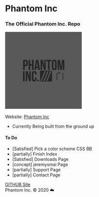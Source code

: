 # Phantom Inc
### The Official Phantom Inc. Repo
<img src="images/phantom_inc.JPG" width="250" height="250"></img>

Website: [Phantom Inc](https://www.phantominc.net)
* Currently Being built from the ground up

#### To Do
* [Satisfied] Pick a color scheme CSS BB
* [partially] Finish Index
* [Satisfied] Downloads Page
* [concept] jeremysmai Page
* [partially] Support Page
* [partially] Contact Page

[GITHUB Site](https://jeremysmai.github.io/phantominc)
</br>
Phantom Inc. &copy; 2020 :cloud:
